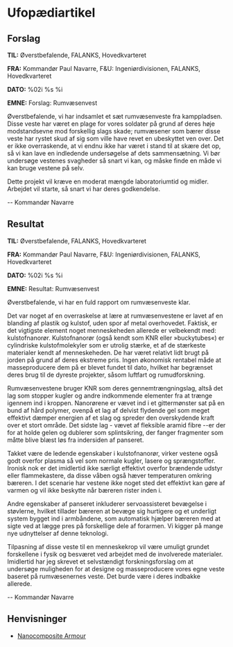# Ufopædiartikel

## Forslag

**TIL:** Øverstbefalende, FALANKS, Hovedkvarteret

**FRA:** Kommandør Paul Navarre, F&U: Ingeniørdivisionen, FALANKS,
Hovedkvarteret

**DATO:** %02i %s %i

**EMNE:** Forslag: Rumvæsenvest

Øverstbefalende, vi har indsamlet et sæt rumvæsenveste fra kamppladsen.
Disse veste har været en plage for vores soldater på grund af deres høje
modstandsevne mod forskellig slags skade; rumvæsener som bærer disse
veste har rystet skud af sig som ville have revet en ubeskyttet ven
over. Det er ikke overraskende, at vi endnu ikke har været i stand til
at skære det op, så vi kan lave en indledende undersøgelse af dets
sammensætning. Vi bør undersøge vestenes svagheder så snart vi kan, og
måske finde en måde vi kan bruge vestene på selv.

Dette projekt vil kræve en moderat mængde laboratoriumtid og midler.
Arbejdet vil starte, så snart vi har deres godkendelse.

-- Kommandør Navarre

## Resultat

**TIL:** Øverstbefalende, FALANKS, Hovedkvarteret

**FRA:** Kommandør Paul Navarre, F&U: Ingeniørdivisionen, FALANKS,
Hovedkvarteret

**DATO:** %02i %s %i

**EMNE:** Resultat: Rumvæsenvest

Øverstbefalende, vi har en fuld rapport om rumvæsenveste klar.

Det var noget af en overraskelse at lære at rumvæsenvestene er lavet af
en blanding af plastik og kulstof, uden spor af metal overhovedet.
Faktisk, er det vigtigste element noget menneskeheden allerede er
velbekendt med: kulstofnanorør. Kulstofnanorør (også kendt som KNR eller
»buckytubes«) er cylindriske kulstofmolekyler som er utrolig stærke, et
af de stærkeste materialer kendt af menneskeheden. De har været relativt
lidt brugt på jorden på grund af deres ekstreme pris. Ingen økonomisk
rentabel måde at masseproducere dem på er blevet fundet til dato,
hvilket har begrænset deres brug til de dyreste projekter, såsom
luftfart og rumudforskning.

Rumvæsenvestene bruger KNR som deres gennemtrængningslag, altså det lag
som stopper kugler og andre indkommende elementer fra at trænge igennem
ind i kroppen. Nanorørene er vævet ind i et gittermønster sat på en bund
af hård polymer, ovenpå et lag af delvist flydende gel som meget
effektivt dæmper energien af et slag og spreder den overskydende kraft
over et stort område. Det sidste lag - vævet af fleksible aramid fibre
--er der for at holde gelen og dublerer som splintsikring, der fanger
fragmenter som måtte blive blæst løs fra indersiden af panseret.

Takket være de ledende egenskaber i kulstofnanorør, virker vestene også
godt overfor plasma så vel som normale kugler, lasere og sprængstoffer.
Ironisk nok er det imidlertid ikke særligt effektivt overfor brændende
udstyr eller flammekastere, da disse våben også hæver temperaturen
omkring bæreren. I det scenarie har vestene ikke noget sted det
effektivt kan gøre af varmen og vil ikke beskytte når bæreren rister
inden i.

Andre egenskaber af panseret inkluderer servoassisteret bevægelse i
støvlerne, hvilket tillader bæreren at bevæge sig hurtigere og et
underligt system bygget ind i armbåndene, som automatisk hjælper bæreren
med at sigte ved at lægge pres på forskellige dele af forarmen. Vi
kigger på mange nye udnyttelser af denne teknologi.

Tilpasning af disse veste til en menneskekrop vil være umuligt grundet
forskellene i fysik og besværet ved arbejdet med de involverede
materialer. Imidlertid har jeg skrevet et selvstændigt forskningsforslag
om at undersøge muligheden for at designe og masseproducere vores egne
veste baseret på rumvæsenernes veste. Det burde være i deres indbakke
allerede.

-- Kommandør Navarre

## Henvisninger

- [Nanocomposite
  Armour](Equipment/Armour/Nanocomposite_Armour "wikilink")